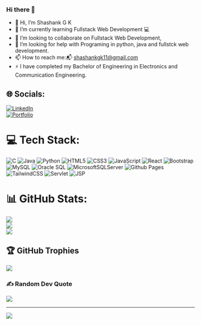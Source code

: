 ### Hi there 👋


- 🔭 Hi, I’m Shashank G K
- 🌱 I’m currently learning Fullstack Web Development 💻
- 👯 I’m looking to collaborate on Fullstack Web Development,
- 🤔 I’m looking for help with Programing in python, java and fullstck web development.
- 📫 How to reach me:📬 shashankgk11@gmail.com 
- ⚡ I have completed my Bachelor of Engineering in Electronics and Communication Engineering.


## 🌐 Socials:
[![LinkedIn](https://img.shields.io/badge/LinkedIn-%230077B5.svg?logo=linkedin&logoColor=white)](https://www.linkedin.com/in/shashank-gk-b8119a205) <br/>
[![Portfolio](https://img.shields.io/badge/Portfolio-%230077B5.svg?logo=github&logoColor=white)](https://shashank-gk.github.io/Shashank_GK_Portfolio/)


# 💻 Tech Stack:
![C](https://img.shields.io/badge/c-%2300599C.svg?style=for-the-badge&logo=c&logoColor=white) ![Java](https://img.shields.io/badge/java-%23ED8B00.svg?style=for-the-badge&logo=java&logoColor=white) ![Python](https://img.shields.io/badge/python-3670A0?style=for-the-badge&logo=python&logoColor=ffdd54) ![HTML5](https://img.shields.io/badge/html5-%23E34F26.svg?style=for-the-badge&logo=html5&logoColor=white) ![CSS3](https://img.shields.io/badge/css3-%231572B6.svg?style=for-the-badge&logo=css3&logoColor=white) ![JavaScript](https://img.shields.io/badge/javascript-%23323330.svg?style=for-the-badge&logo=javascript&logoColor=%23F7DF1E) ![React](https://img.shields.io/badge/react-%2320232a.svg?style=for-the-badge&logo=react&logoColor=%2361DAFB) ![Bootstrap](https://img.shields.io/badge/bootstrap-%238511FA.svg?style=for-the-badge&logo=bootstrap&logoColor=white) ![MySQL](https://img.shields.io/badge/mysql-%2300f.svg?style=for-the-badge&logo=mysql&logoColor=white) ![Oracle SQL](https://img.shields.io/badge/Oracle%20SQL-F80000?style=for-the-badge&logo=oracle&logoColor=white) ![MicrosoftSQLServer](https://img.shields.io/badge/Microsoft%20SQL%20Sever-CC2927?style=for-the-badge&logo=microsoft%20sql%20server&logoColor=white) ![Github Pages](https://img.shields.io/badge/github%20pages-121013?style=for-the-badge&logo=github&logoColor=white) ![TailwindCSS](https://img.shields.io/badge/tailwindcss-%2338B2AC.svg?style=for-the-badge&logo=tailwind-css&logoColor=white) ![Servlet](https://img.shields.io/badge/Servlet-%230077B5.svg?style=for-the-badge&logo=openjdk&logoColor=white) ![JSP](https://img.shields.io/badge/JSP-%230077B5.svg?style=for-the-badge&logo=openjdk&logoColor=white)

# 📊 GitHub Stats:
![](https://github-readme-stats.vercel.app/api?username=Shashank-GK&theme=dark&hide_border=false&include_all_commits=true&count_private=true)<br/>
![](https://github-readme-streak-stats.herokuapp.com/?user=Shashank-GK&theme=dark&hide_border=false)<br/>
![](https://github-readme-stats.vercel.app/api/top-langs/?username=Shashank-GK&theme=dark&hide_border=false&include_all_commits=true&count_private=true&layout=compact)

## 🏆 GitHub Trophies
![](https://github-profile-trophy.vercel.app/?username=Shashank-GK&theme=radical&no-frame=false&no-bg=false&margin-w=4)

### ✍️ Random Dev Quote
![](https://quotes-github-readme.vercel.app/api?type=horizontal&theme=radical)

---
[![](https://visitcount.itsvg.in/api?id=Shashank-GK&icon=0&color=0)](https://visitcount.itsvg.in)

<!-- Proudly created with GPRM ( https://gprm.itsvg.in ) --> 
